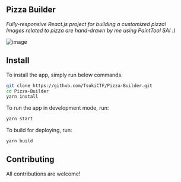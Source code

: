 ## Pizza Builder
*Fully-responsive React.js project for building a customized pizza!\
Images related to pizza are hand-drawn by me using PaintTool SAI :)*

![image](https://user-images.githubusercontent.com/32463233/130951123-ae9ca72b-9a39-4769-a1bd-847ca518bc9e.png)

## Install
To install the app, simply run below commands.
```bash
git clone https://github.com/TsukiCTF/Pizza-Builder.git
cd Pizza-Builder
yarn install
```
To run the app in development mode, run:
```bash
yarn start
```
To build for deploying, run:
```bash
yarn build
```

## Contributing
All contributions are welcome!
